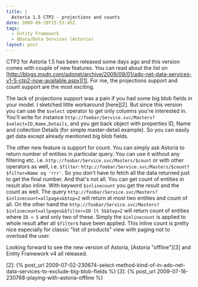 ```yaml
---
title: |
  Astoria 1.5 CTP2 - projections and counts
date: 2009-09-20T15:53:45Z
tags:
  - Entity Framework
  - OData/Data Services (Astoria)
layout: post
---
```

CTP2 for Astoria 1.5 has been released some days ago and this version comes with couple of new features. You can read about the list on [http://blogs.msdn.com/adonet/archive/2009/09/01/ado-net-data-services-v1-5-ctp2-now-available.aspx][1]. For me, the projections support and count support are the most exciting.

The lack of projections support was a pain if you had some big blob fields in your model. I sketched little workaround [here][2]. But since this version you can use the `$select` operator to get only columns you're interested in. You'll write for instance `http://foobar/Service.svc/Masters?$select=ID,Name,Details`, and you get back object with properties ID, Name and collection Details (for simple master-detail example). So you can easily get data except already mentioned big blob fields.

The other new feature is support for count. You can simply ask Astoria to return number of entities in particular query. You can use it without any filtering etc. i.e. `http://foobar/Service.svc/Masters/$count` or with other operators as well, i.e. `$filter`: `http://foobar/Service.svc/Masters/$count?$filter=Name eq 'rrr'`. So you don't have to fetch all the data returned just to get the final number. And that's not all. You can get count of entities in result also inline. With keyword `$inlinecount` you get the result and the count as well. The query `http://foobar/Service.svc/Masters?$inlinecount=allpages&$top=2` will return at most two entities and count of all. On the other hand the `http://foobar/Service.svc/Masters?$inlinecount=allpages&$filter=ID lt 5&$top=2` will return count of entities where `ID < 5` and only two of these. Simply the `$inlinecount` is applied to whole result after all `$filter`s have been applied. This inline count is pretty nice especially for classic "list of products" view with paging not to overload the user.

Looking forward to see the new version of Astoria, [Astoria "offline"][3] and Entity Framework v4 all released.

[1]: http://blogs.msdn.com/adonet/archive/2009/09/01/ado-net-data-services-v1-5-ctp2-now-available.aspx
[2]: {% post_url 2009-07-02-230674-select-method-kind-of-in-ado-net-data-services-to-exclude-big-blob-fields %}
[3]: {% post_url 2009-07-18-230768-playing-with-astoria-offline %}